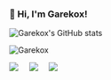 ### 👋 Hi, I'm Garekox!

![Garekox's GitHub stats](https://github-readme-stats.vercel.app/api?username=garekox&show_icons=true&theme=transparent)

![Garekox](https://github-readme-stats.vercel.app/api/top-langs?username=garekox&langs_count=10&show_icons=true&locale=en&layout=compact&theme=transparent)

<p>
  <a target="_blank"href="https://twitter.com/garekox_"><img src="https://img.shields.io/badge/twitter-blue.svg?&style=for-the-badge&logo=linkedin&logoColor=white" /></a>&nbsp;&nbsp;&nbsp;&nbsp;
  <a target="_blank"href="https://es.stackoverflow.com/users/314792/garekox"><img src="https://img.shields.io/badge/stackoverflow-orange.svg?&style=for-the-badge&logo=stackoverflow&logoColor=white" /></a>&nbsp;&nbsp;&nbsp;&nbsp;
  <a href="https://www.twitch.tv/garekox"><img src="https://img.shields.io/badge/twitch-purple.svg?&style=for-the-badge&logo=twitch&logoColor=white" /></a>&nbsp;&nbsp;&nbsp;&nbsp;
</p>
